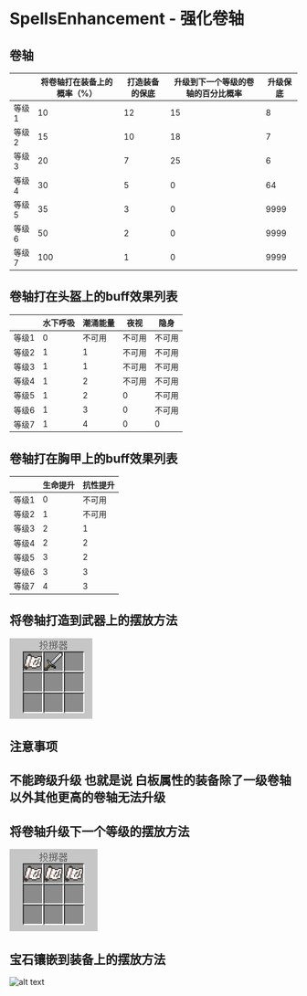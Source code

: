 # SpellsEnhancement - 强化卷轴


## 卷轴

|       | 将卷轴打在装备上的概率（%） | 打造装备的保底  | 升级到下一个等级的卷轴的百分比概率 | 升级保底             |
|-------|-----------------------------|-----------------|------------------------------------|----------------------|
| 等级1 | 10                          | 12              | 15                                 | 8                    |
| 等级2 | 15                          | 10              | 18                                 | 7                    |
| 等级3 | 20                          | 7               | 25                                 | 6                    |
| 等级4 | 30                          | 5               | 0                                  | 64                   |
| 等级5 | 35                          | 3               | 0                                  | 9999                 |
| 等级6 | 50                          | 2               | 0                                  | 9999                 |
| 等级7 | 100                         | 1               | 0                                  | 9999                 |


## 卷轴打在头盔上的buff效果列表


|       | 水下呼吸 | 潮涌能量 | 夜视   | 隐身   |
|-------|----------|----------|--------|--------|
| 等级1 | 0        | 不可用   | 不可用 | 不可用 |
| 等级2 | 1        | 1        | 不可用 | 不可用 |
| 等级3 | 1        | 1        | 不可用 | 不可用 |
| 等级4 | 1        | 2        | 不可用 | 不可用 |
| 等级5 | 1        | 2        | 0      | 不可用 |
| 等级6 | 1        | 3        | 0      | 不可用 |
| 等级7 | 1        | 4        | 0      | 0      |


## 卷轴打在胸甲上的buff效果列表

|       | 生命提升 | 抗性提升 |
|-------|----------|----------|
| 等级1 | 0        | 不可用   |
| 等级2 | 1        | 不可用   |
| 等级3 | 2        | 1        |
| 等级4 | 2        | 2        |
| 等级5 | 3        | 2        |
| 等级6 | 3        | 3        |
| 等级7 | 4        | 3        |

## 将卷轴打造到武器上的摆放方法
![alt text](/public/0504-2-1.png)
## 注意事项
## 不能跨级升级  也就是说  白板属性的装备除了一级卷轴以外其他更高的卷轴无法升级


## 将卷轴升级下一个等级的摆放方法
![alt text](/public/0504-2-2.png)

## 宝石镶嵌到装备上的摆放方法
![alt text](/public/0504-2-3.png)
